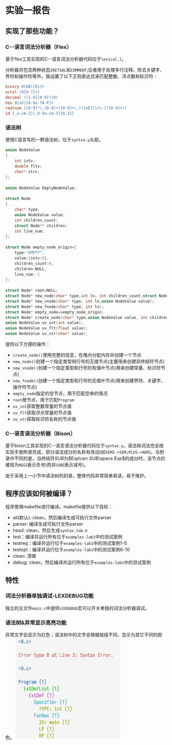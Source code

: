 # 实验一报告

## 实现了那些功能？

### C--语言词法分析器（Flex）

基于flex工具实现的C--语言词法分析器代码位于`lexical.l`。

分析器共包含两种状态`INITIAL`和`COMMENT`;后者用于处理多行注释。除去关键字、界符和操作符等外，我设置了以下正则表达式来匹配整数、浮点数和标识符：

```lex
binary 0[bB][01]+
octal (0[0-7]+)
decimal ([1-9][0-9]*|0)
hex 0[xX][0-9a-fA-F]+
realnum ([0-9]*\.[0-9]+|[0-9]+\.)([eE][\+\-]?[0-9]+)?
id [_a-zA-Z][_0-9a-zA-Z]{0,31}
```

### 语法树

使用C语言写的一颗语法树，位于`syntxa.y`头部。

```c
union NodeValue
{
    int intv;
    double fltv;
    char* strv; 
};

union NodeValue EmptyNodeValue;

struct Node
{
    char* type;
    union NodeValue value;
    int children_count;
    struct Node** children;
    int line_num;
};

struct Node empty_node_origin={
	type:"EMPTY",
	value:{intv:0},
	children_count:0,
	children:NULL,
	line_num:-1
};

struct Node* root=NULL;
struct Node* new_node(char* type,int ln, int children_count,struct Node* children[]);
struct Node* new_vnode(char* type, int ln,union NodeValue value);
struct Node* new_fnode(char* type, int ln);
struct Node* empty_node=&empty_node_origin;
struct Node* create_node(char* type,union NodeValue value, int children_count,struct Node* children[],int ln);
union NodeValue uv_int(int value);
union NodeValue uv_flt(float value);
union NodeValue uv_str(char* value);
```

提供以下方便的操作：

- `create_node()`使用完整的信息，在堆内分配内存并创建一个节点
- `new_node()`创建一个指定类型和行号的无值节点(主要用来创建非终结符节点)
- `new_vnode()`创建一个指定类型和行号的有值叶节点(用来创建常量、标识符节点)
- `new_fnode()`创建一个指定类型和行号的无值叶节点(用来创建界符、关键字、操作符节点)
- `empty_node`指定的空节点，用于匹配空串的情况
- `root`根节点，用于匹配`Program`
- `uv_int`获取整数常量的节点值
- `uv_flt`获取浮点常量的节点值
- `uv_str`获取标识符名称的节点值

### C--语言语法分析器（Bison）

基于bison工具实现的C--语言语法分析器代码位于`syntax.y`。语法和词法完全按实验手册附录完成，部分语法成分的名称有改动(如`SEMI->SEM;PLUS->ADD`)。与附录中不同的是，当终结符$SUB$为$Exp\rarr SUB\space Exp$的成分时，该节点的被视为`NEG`(表示负号)而非`SUB`(表示减号)。

由于采用上一小节中语法树的封装，整体代码非常简单易读，易于维护。

## 程序应该如何被编译？

程序使用makefile进行编译。makefile提供以下目标：

- all(默认): clean，然后编译生成可执行文件parser
- parser: 编译生成可执行文件parser
- head: clean，然后生成`syntax.tab.h`
- test：编译并运行所有位于`examples-lab1`中的测试案例
- testreq：编译并运行位于`examples-lab1`中的测试案例1-5
- testopt：编译并运行位于`examples-lab1`中的测试案例6-10
- clean: 清理
- debug: clean，然后编译并运行所有位于`examples-lab1`中的测试案例

## 特性

### 词法分析器单独调试-LEXDEBUG功能

独立的主文件`main.c`中提供`LEXDEBUG`宏可以开关单独的词法分析器调试。

### 语法树&异常显示高亮功能

异常文字会显示为红色；语法树中的文字会根据层级不同，显示为其它不同的颜色。
![图 1](images/lab1-1.png)  
